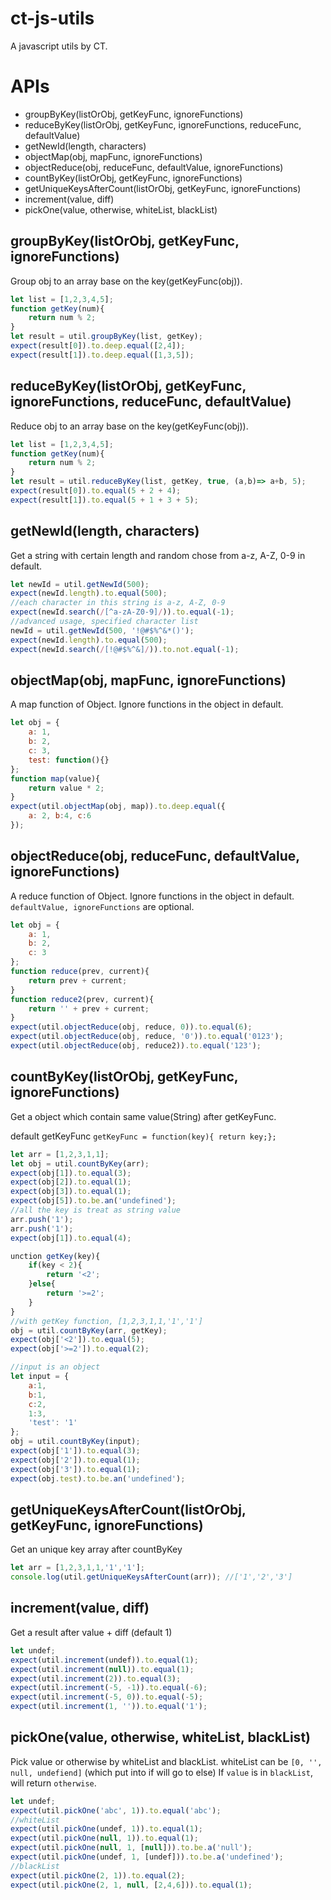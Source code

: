 ct-js-utils
===
A javascript utils by CT.

# APIs

* groupByKey(listOrObj, getKeyFunc, ignoreFunctions)
* reduceByKey(listOrObj, getKeyFunc, ignoreFunctions, reduceFunc, defaultValue)
* getNewId(length, characters)
* objectMap(obj, mapFunc, ignoreFunctions)
* objectReduce(obj, reduceFunc, defaultValue, ignoreFunctions)
* countByKey(listOrObj, getKeyFunc, ignoreFunctions)
* getUniqueKeysAfterCount(listOrObj, getKeyFunc, ignoreFunctions)
* increment(value, diff)
* pickOne(value, otherwise, whiteList, blackList)

## groupByKey(listOrObj, getKeyFunc, ignoreFunctions)
Group obj to an array base on the key(getKeyFunc(obj)).
```js
let list = [1,2,3,4,5];
function getKey(num){
    return num % 2;
}
let result = util.groupByKey(list, getKey);
expect(result[0]).to.deep.equal([2,4]);
expect(result[1]).to.deep.equal([1,3,5]);
```

## reduceByKey(listOrObj, getKeyFunc, ignoreFunctions, reduceFunc, defaultValue)
Reduce obj to an array base on the key(getKeyFunc(obj)).
```js
let list = [1,2,3,4,5];
function getKey(num){
    return num % 2;
}
let result = util.reduceByKey(list, getKey, true, (a,b)=> a+b, 5);
expect(result[0]).to.equal(5 + 2 + 4);
expect(result[1]).to.equal(5 + 1 + 3 + 5);
```

## getNewId(length, characters)
Get a string with certain length and random chose from a-z, A-Z, 0-9 in default.
```js
let newId = util.getNewId(500);
expect(newId.length).to.equal(500);
//each character in this string is a-z, A-Z, 0-9
expect(newId.search(/[^a-zA-Z0-9]/)).to.equal(-1);
//advanced usage, specified character list
newId = util.getNewId(500, '!@#$%^&*()');
expect(newId.length).to.equal(500);
expect(newId.search(/[!@#$%^&]/)).to.not.equal(-1);
```

## objectMap(obj, mapFunc, ignoreFunctions)
A map function of Object. Ignore functions in the object in default.
```js
let obj = {
    a: 1,
    b: 2,
    c: 3,
    test: function(){}
};
function map(value){
    return value * 2;
}
expect(util.objectMap(obj, map)).to.deep.equal({
    a: 2, b:4, c:6
});
```

## objectReduce(obj, reduceFunc, defaultValue, ignoreFunctions)
A reduce function of Object. Ignore functions in the object in default.
`defaultValue, ignoreFunctions` are optional.
```js
let obj = {
    a: 1,
    b: 2,
    c: 3
};
function reduce(prev, current){
    return prev + current;
}
function reduce2(prev, current){
    return '' + prev + current;
}
expect(util.objectReduce(obj, reduce, 0)).to.equal(6);
expect(util.objectReduce(obj, reduce, '0')).to.equal('0123');
expect(util.objectReduce(obj, reduce2)).to.equal('123');
```
## countByKey(listOrObj, getKeyFunc, ignoreFunctions)
Get a object which contain same value(String) after getKeyFunc.

default getKeyFunc
`getKeyFunc = function(key){ return key;};`

```js
let arr = [1,2,3,1,1];
let obj = util.countByKey(arr);
expect(obj[1]).to.equal(3);
expect(obj[2]).to.equal(1);
expect(obj[3]).to.equal(1);
expect(obj[5]).to.be.an('undefined');
//all the key is treat as string value
arr.push('1');
arr.push('1');
expect(obj[1]).to.equal(4);

unction getKey(key){
    if(key < 2){
        return '<2';
    }else{
        return '>=2';
    }
}
//with getKey function, [1,2,3,1,1,'1','1']
obj = util.countByKey(arr, getKey);
expect(obj['<2']).to.equal(5);
expect(obj['>=2']).to.equal(2);

//input is an object
let input = {
    a:1,
    b:1,
    c:2,
    1:3,
    'test': '1'
};
obj = util.countByKey(input);
expect(obj['1']).to.equal(3);
expect(obj['2']).to.equal(1);
expect(obj['3']).to.equal(1);
expect(obj.test).to.be.an('undefined');

```
## getUniqueKeysAfterCount(listOrObj, getKeyFunc, ignoreFunctions)
Get an unique key array after countByKey
```js
let arr = [1,2,3,1,1,'1','1'];
console.log(util.getUniqueKeysAfterCount(arr)); //['1','2','3']
```
## increment(value, diff)
Get a result after value + diff (default 1)
```js
let undef;
expect(util.increment(undef)).to.equal(1);
expect(util.increment(null)).to.equal(1);
expect(util.increment(2)).to.equal(3);
expect(util.increment(-5, -1)).to.equal(-6);
expect(util.increment(-5, 0)).to.equal(-5);
expect(util.increment(1, '')).to.equal('1');
```
## pickOne(value, otherwise, whiteList, blackList)
Pick value or otherwise by whiteList and blackList.
whiteList can be `[0, '', null, undefiend]` (which put into if will go to else)
If `value` is in `blackList`, will return `otherwise`.
```js
let undef;
expect(util.pickOne('abc', 1)).to.equal('abc');
//whiteList
expect(util.pickOne(undef, 1)).to.equal(1);
expect(util.pickOne(null, 1)).to.equal(1);
expect(util.pickOne(null, 1, [null])).to.be.a('null');
expect(util.pickOne(undef, 1, [undef])).to.be.a('undefined');
//blackList
expect(util.pickOne(2, 1)).to.equal(2);
expect(util.pickOne(2, 1, null, [2,4,6])).to.equal(1);

